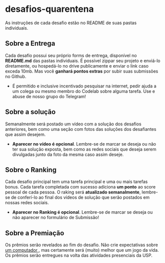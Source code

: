 # desafios-quarentena

As instruções de cada desafio estão no README de suas pastas individuais.


## Sobre a Entrega
Cada desafio possui seu próprio forms de entrega, disponível no **README.md** das pastas individuais. É possível zippar seu projeto e enviá-lo diretamente, ou hospedá-lo no drive publicamente e enviar o link caso exceda 10mb. Mas você **ganhará pontos extras** por subir suas submissões no Github. 

- É permitido e inclusive incentivado pesquisar na internet, pedir ajuda a um colega ou mesmo membro do Codelab sobre alguma tarefa. Use e abuse de nosso grupo do Telegram! 

## Sobre a solução
Semanalmente será postado um vídeo com a solução dos desafios anteriores, bem como uma seção com fotos das soluções dos desafiantes que assim desejem. 

- **Aparecer no vídeo é opcional**. Lembre-se de marcar se deseja ou não ter sua solução exposta, bem como as redes sociais que deseja serem divulgadas junto da foto da mesma caso assim deseje. 

## Sobre o Ranking
Cada desafio principal tem uma tarefa principal e uma ou mais tarefas bonus. Cada tarefa completada com sucesso adiciona **um ponto** ao score pessoal de cada pessoa. O raking será **atualizado semanalmente**, lembre-se de conferí-lo ao final dos vídeos de solução que serão postados em nossas redes sociais. 

- **Aparecer no Ranking é opcional**. Lembre-se de marcar se deseja ou não aparecer no formulário de Submissão!

## Sobre a Premiação
Os prêmios serão revelados ao fim do desafio. Não crie expectativas sobre <a href = 'https://www.youtube.com/watch?v=LXPOE5PeT5k'> um computador </a>, mas certamente será (muito) melhor que um jogo da vida. Os prêmios serão entregues na volta das atividades presenciais da USP. 




